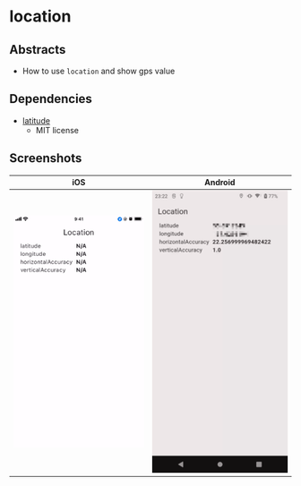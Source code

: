 # location

## Abstracts

* How to use `location` and show gps value

## Dependencies

* [latitude](https://github.com/Lyokone/flutterlocation)
  * MIT license

## Screenshots

|iOS|Android|
|---|---|
|<img src="./images/ios.gif" width="320" />|<img src="./images/android.gif" width="320" />|